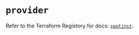 # `provider`

Refer to the Terraform Registory for docs: [`spotinst`](https://registry.terraform.io/providers/spotinst/spotinst/1.131.0/docs).

